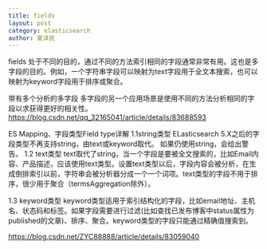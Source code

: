 ```yaml
---
title: fields
layout: post
category: elasticsearch
author: 夏泽民
---
```

fields
处于不同的目的，通过不同的方法索引相同的字段通常非常有用。这也是多字段的目的。例如，一个字符串字段可以映射为text字段用于全文本搜索，也可以映射为keyword字段用于排序或聚合。

带有多个分析的多字段
多字段的另一个应用场景是使用不同的方法分析相同的字段以求获得更好的相关性。
https://blog.csdn.net/qq_32165041/article/details/83688593
<!-- more -->

ES Mapping、字段类型Field type详解
1.1string类型
ELasticsearch 5.X之后的字段类型不再支持string，由text或keyword取代。 如果仍使用string，会给出警告。
1.2 text类型
text取代了string，当一个字段是要被全文搜索的，比如Email内容、产品描述，应该使用text类型。设置text类型以后，字段内容会被分析，在生成倒排索引以前，字符串会被分析器分成一个一个词项。text类型的字段不用于排序，很少用于聚合（termsAggregation除外）。

1.3 keyword类型
keyword类型适用于索引结构化的字段，比如email地址、主机名、状态码和标签。如果字段需要进行过滤(比如查找已发布博客中status属性为published的文章)、排序、聚合。keyword类型的字段只能通过精确值搜索到。

https://blog.csdn.net/ZYC88888/article/details/83059040
